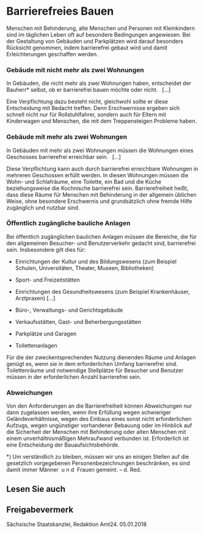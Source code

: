 # Barrierefreies Bauen

Menschen mit Behinderung, alte Menschen und Personen mit Kleinkindern sind im täglichen Leben oft auf besondere Bedingungen angewiesen. Bei der Gestaltung von Gebäuden und Parkplätzen wird darauf besonders Rücksicht genommen, indem barrierefrei gebaut wird und damit Erleichterungen geschaffen werden.

### Gebäude mit nicht mehr als zwei Wohnungen

In Gebäuden, die nicht mehr als zwei Wohnungen haben, entscheidet der Bauherr\* selbst, ob er barrierefrei bauen möchte oder nicht.  [...]

Eine Verpflichtung dazu besteht nicht, gleichwohl sollte er diese Entscheidung mit Bedacht treffen. Denn Erschwernisse ergeben sich schnell nicht nur für Rollstuhlfahrer, sondern auch für Eltern mit Kinderwagen und Menschen, die mit dem Treppensteigen Probleme haben.

### Gebäude mit mehr als zwei Wohnungen

In Gebäuden mit mehr als zwei Wohnungen müssen die Wohnungen eines Geschosses barrierefrei erreichbar sein.  [...]

Diese Verpflichtung kann auch durch barrierefrei erreichbare Wohnungen in mehreren Geschossen erfüllt werden. In diesen Wohnungen müssen die Wohn- und Schlafräume, eine Toilette, ein Bad und die Küche beziehungsweise die Kochnische barrierefrei sein. Barrierefreiheit heißt, dass diese Räume für Menschen mit Behinderung in der allgemein üblichen Weise, ohne besondere Erschwernis und grundsätzlich ohne fremde Hilfe zugänglich und nutzbar sind.

### Öffentlich zugängliche bauliche Anlagen

Bei öffentlich zugänglichen baulichen Anlagen müssen die Bereiche, die für den allgemeinen Besucher- und Benutzerverkehr gedacht sind, barrierefrei sein. Insbesondere gilt dies für:

* Einrichtungen der Kultur und des Bildungswesens (zum Beispiel Schulen, Universitäten, Theater, Museen, Bibliotheken)
* Sport- und Freizeitstätten

* Einrichtungen des Gesundheitswesens (zum Beispiel Krankenhäuser, Arztpraxen) [...]
* Büro-, Verwaltungs- und Gerichtsgebäude
* Verkaufsstätten, Gast- und Beherbergungsstätten
* Parkplätze und Garagen
* Toilettenanlagen

Für die der zweckentsprechenden Nutzung dienenden Räume und Anlagen genügt es, wenn sie in dem erforderlichen Umfang barrierefrei sind. Toilettenräume und notwendige Stellplätze für Besucher und Benutzer müssen in der erforderlichen Anzahl barrierefrei sein.

### Abweichungen

Von den Anforderungen an die Barrierefreiheit können Abweichungen nur dann zugelassen werden, wenn ihre Erfüllung wegen schwieriger Geländeverhältnisse, wegen des Einbaus eines sonst nicht erforderlichen Aufzugs, wegen ungünstiger vorhandener Bebauung oder im Hinblick auf die Sicherheit der Menschen mit Behinderung oder alten Menschen mit einem unverhältnismäßigen Mehraufwand verbunden ist. Erforderlich ist eine Entscheidung der Bauaufsichtsbehörde.

\*) Um verständlich zu bleiben, müssen wir uns an einigen Stellen auf die gesetzlich vorgegebenen Personenbezeichnungen beschränken, es sind damit immer Männer  u n d  Frauen gemeint. – d. Red.

## Lesen Sie auch

## Freigabevermerk

Sächsische Staatskanzlei, Redaktion Amt24. 05.01.2018
